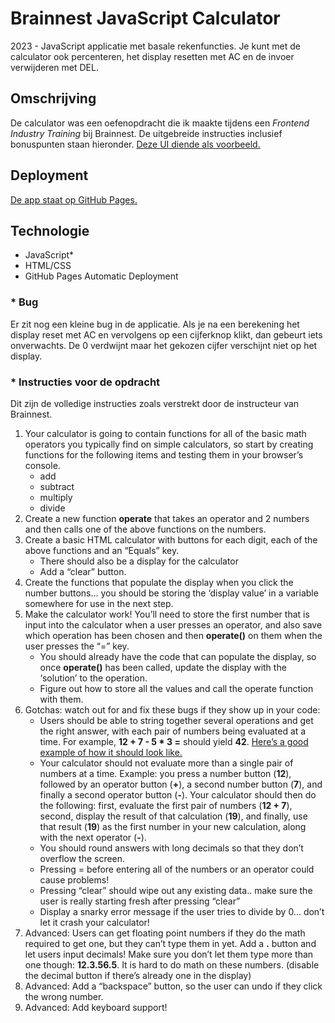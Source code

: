 # Brainnest JavaScript Calculator
2023 - JavaScript applicatie met basale rekenfuncties. Je kunt met de calculator ook percenteren, het display resetten met AC en de invoer verwijderen met DEL.

## Omschrijving
De calculator was een oefenopdracht die ik maakte tijdens een *Frontend Industry Training* bij Brainnest. De uitgebreide instructies inclusief bonuspunten staan hieronder. [Deze UI diende als voorbeeld.](https://mrbuddh4.github.io/calculator/)

## Deployment
[De app staat op GitHub Pages.](https://saskiaopdam.github.io/Brainnest-Javascript-Calculator/)

## Technologie
- JavaScript*
- HTML/CSS
- GitHub Pages Automatic Deployment
  
### * Bug
Er zit nog een kleine bug in de applicatie. Als je na een berekening het display reset met AC en vervolgens op een cijferknop klikt, dan gebeurt iets onverwachts. De 0 verdwijnt maar het gekozen cijfer verschijnt niet op het display.

### * Instructies voor de opdracht
Dit zijn de volledige instructies zoals verstrekt door de instructeur van Brainnest.

1. Your calculator is going to contain functions for all of the basic math operators you typically
find on simple calculators, so start by creating functions for the following items and testing them in your browser’s console.
    - add
    - subtract
    - multiply
    - divide
2. Create a new function **operate** that takes an operator and 2 numbers and then calls one of the above functions on the numbers.
3. Create a basic HTML calculator with buttons for each digit, each of the above functions and an “Equals” key.
    - There should also be a display for the calculator
    - Add a “clear” button.
4. Create the functions that populate the display when you click the number buttons... you should be storing the ‘display value’ in a variable somewhere for use in the next step.
5. Make the calculator work! You’ll need to store the first number that is input into the calculator when a user presses an operator, and also save which operation has been chosen and then **operate()** on them when the user presses the “=” key.
    - You should already have the code that can populate the display, so once **operate()** has been called, update the display with the ‘solution’ to the operation.
    - Figure out how to store all the values and call the operate function with them.
6. Gotchas: watch out for and fix these bugs if they show up in your code:
    - Users should be able to string together several operations and get the right answer, with each pair of numbers being evaluated at a time. For example, **12 + 7 - 5 * 3 =** should yield **42**. [Here’s a good example of how it should look like.](https://mrbuddh4.github.io/calculator/)
    - Your calculator should not evaluate more than a single pair of numbers at a time. Example: you press a number button (**12**), followed by an operator button (**+**), a second number button (**7**), and finally a second operator button (**-**). Your calculator should then do the following: first, evaluate the first pair of numbers (**12 + 7**), second, display the result of that calculation (**19**), and finally, use that result (**19**) as the first number in your new calculation, along with the next operator (**-**).
    - You should round answers with long decimals so that they don’t overflow the screen.
    - Pressing = before entering all of the numbers or an operator could cause problems!
    - Pressing “clear” should wipe out any existing data.. make sure the user is really starting fresh after pressing “clear”
    - Display a snarky error message if the user tries to divide by 0... don’t let it crash your calculator!
7. Advanced: Users can get floating point numbers if they do the math required to get one, but
they can’t type them in yet. Add a **.** button and let users input decimals! Make sure you don’t let them type more than one though: **12.3.56.5**. It is hard to do math on these numbers. (disable the decimal button if there’s already one in the display)
8. Advanced: Add a “backspace” button, so the user can undo if they click the wrong number.
9. Advanced: Add keyboard support!
